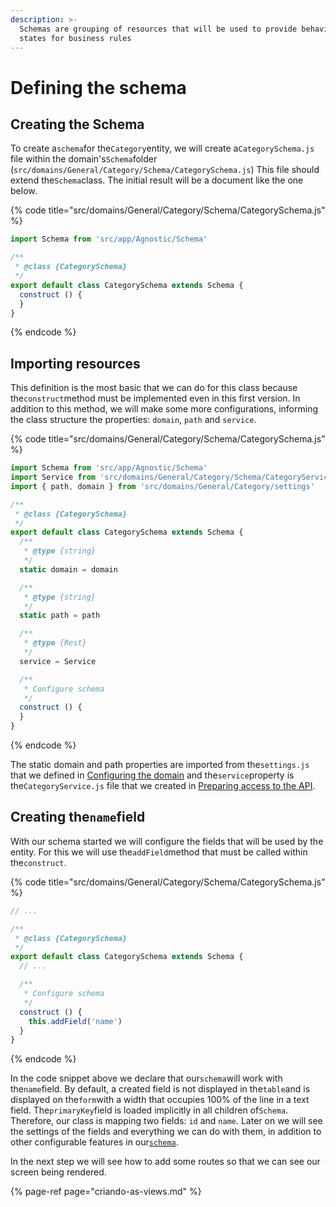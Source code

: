 ```yaml
---
description: >-
  Schemas are grouping of resources that will be used to provide behaviors and
  states for business rules
---
```


# Defining the schema

## Creating the Schema

To create a`schema`for the`Category`entity, we will create a`CategorySchema.js` file within the domain's`Schema`folder \(`src/domains/General/Category/Schema/CategorySchema.js`\) This file should extend the`Schema`class. The initial result will be a document like the one below.

{% code title="src/domains/General/Category/Schema/CategorySchema.js" %}
```javascript
import Schema from 'src/app/Agnostic/Schema'

/**
 * @class {CategorySchema}
 */
export default class CategorySchema extends Schema {
  construct () {
  }
}
```
{% endcode %}

## Importing resources

This definition is the most basic that we can do for this class because the`construct`method must be implemented even in this first version. In addition to this method, we will make some more configurations, informing the class structure the properties: `domain`, `path` and `service`.

{% code title="src/domains/General/Category/Schema/CategorySchema.js" %}
```javascript
import Schema from 'src/app/Agnostic/Schema'
import Service from 'src/domains/General/Category/Schema/CategoryService'
import { path, domain } from 'src/domains/General/Category/settings'

/**
 * @class {CategorySchema}
 */
export default class CategorySchema extends Schema {
  /**
   * @type {string}
   */
  static domain = domain

  /**
   * @type {string}
   */
  static path = path

  /**
   * @type {Rest}
   */
  service = Service

  /**
   * Configure schema
   */
  construct () {
  }
}
```
{% endcode %}

The static domain and path properties are imported from the`settings.js` that we defined in [Configuring the domain](configurando-o-dominio.md)  and the`service`property is the`CategoryService.js` file that we created in [Preparing access to the API](criando-o-service.md).

## Creating the`name`field

With our schema started we will configure the fields that will be used by the entity. For this we will use the`addField`method that must be called within the`construct`.

{% code title="src/domains/General/Category/Schema/CategorySchema.js" %}
```javascript
// ...

/**
 * @class {CategorySchema}
 */
export default class CategorySchema extends Schema {
  // ...

  /**
   * Configure schema
   */
  construct () {
    this.addField('name')
  }
}
```
{% endcode %}

In the code snippet above we declare that our`schema`will work with the`name`field. By default, a created field is not displayed in the`table`and is displayed on the`form`with a width that occupies 100% of the line in a text field. The`primaryKey`field is loaded implicitly in all children of`Schema`. Therefore, our class is mapping two fields: `id` and `name`. Later on we will see the settings of the fields and everything we can do with them, in addition to other configurable features in our[`schema`](../como-utilizar/schema.md).

In the next step we will see how to add some routes so that we can see our screen being rendered.

{% page-ref page="criando-as-views.md" %}

